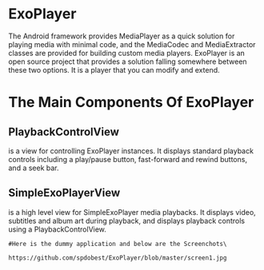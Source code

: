 # ExoPlayer
 The Android framework provides MediaPlayer as a quick solution for playing media with minimal code, and the MediaCodec and MediaExtractor classes are provided for building custom media players. ExoPlayer is an open source project that provides a solution falling somewhere between these two options. It is a player that you can modify and extend.

# The Main Components Of ExoPlayer
## PlaybackControlView 
is a view for controlling ExoPlayer instances. It displays standard playback controls including a play/pause button, fast-forward and rewind buttons, and a seek bar.
## SimpleExoPlayerView 
is a high level view for SimpleExoPlayer media playbacks. It displays video, subtitles and album art during playback, and displays playback controls using a PlaybackControlView.
    
    
    #Here is the dummy application and below are the Screenchots\
    
    https://github.com/spdobest/ExoPlayer/blob/master/screen1.jpg
